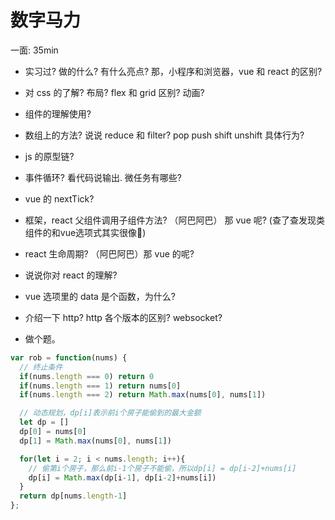 # 数字马力

一面:
35min

- 实习过? 做的什么? 有什么亮点? 那，小程序和浏览器，vue 和 react 的区别?  
- 对 css 的了解? 布局? flex 和 grid 区别? 动画?  
- 组件的理解使用?  

- 数组上的方法? 说说 reduce 和 filter? pop push shift unshift 具体行为?  
- js 的原型链?
- 事件循环?  看代码说输出. 微任务有哪些?  
- vue 的 nextTick?

- 框架，react 父组件调用子组件方法? （阿巴阿巴）  那 vue 呢? (查了查发现类组件的和vue选项式其实很像🤣)
- react 生命周期? （阿巴阿巴）那 vue 的呢?  
- 说说你对 react 的理解?  
- vue 选项里的 data 是个函数，为什么?

- 介绍一下 http? http 各个版本的区别? websocket?

- 做个题。

```js
var rob = function(nums) {
  // 终止条件
  if(nums.length === 0) return 0
  if(nums.length === 1) return nums[0]
  if(nums.length === 2) return Math.max(nums[0], nums[1])

  // 动态规划，dp[i]表示前i个房子能偷到的最大金额
  let dp = []
  dp[0] = nums[0]
  dp[1] = Math.max(nums[0], nums[1])

  for(let i = 2; i < nums.length; i++){
    // 偷第i个房子，那么前i-1个房子不能偷，所以dp[i] = dp[i-2]+nums[i]
    dp[i] = Math.max(dp[i-1], dp[i-2]+nums[i])
  }
  return dp[nums.length-1]
};

```
